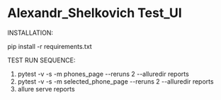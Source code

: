 # Alexandr_Shelkovich Test_UI

INSTALLATION:

pip install -r requirements.txt

TEST RUN SEQUENCE:
1) pytest -v -s -m phones_page --reruns 2 --alluredir reports
2) pytest -v -s -m selected_phone_page --reruns 2 --alluredir reports
3) allure serve reports
